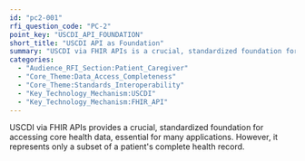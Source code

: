 ```yaml
---
id: "pc2-001"
rfi_question_code: "PC-2"
point_key: "USCDI_API_FOUNDATION"
short_title: "USCDI API as Foundation"
summary: "USCDI via FHIR APIs is a crucial, standardized foundation for core health data but covers only a subset of the complete health record."
categories:
  - "Audience_RFI_Section:Patient_Caregiver"
  - "Core_Theme:Data_Access_Completeness"
  - "Core_Theme:Standards_Interoperability"
  - "Key_Technology_Mechanism:USCDI"
  - "Key_Technology_Mechanism:FHIR_API"
---
```

USCDI via FHIR APIs provides a crucial, standardized foundation for accessing core health data, essential for many applications. However, it represents only a subset of a patient's complete health record.
